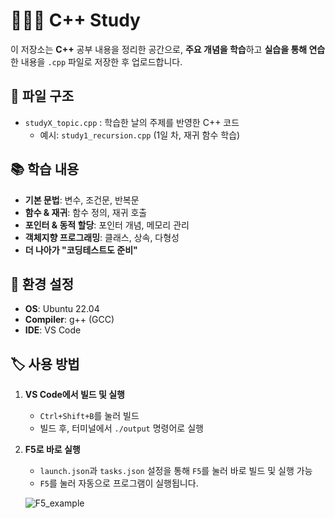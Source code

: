 # 👨🏻‍💻 C++ Study
이 저장소는 **C++** 공부 내용을 정리한 공간으로, **주요 개념을 학습**하고 **실습을 통해 연습**한 내용을 `.cpp` 파일로 저장한 후 업로드합니다.

## 📂 파일 구조  
- `studyX_topic.cpp` : 학습한 날의 주제를 반영한 C++ 코드  
  - 예시: `study1_recursion.cpp` (1일 차, 재귀 함수 학습)  

## 📚 학습 내용  
- **기본 문법**: 변수, 조건문, 반복문  
- **함수 & 재귀**: 함수 정의, 재귀 호출  
- **포인터 & 동적 할당**: 포인터 개념, 메모리 관리  
- **객체지향 프로그래밍**: 클래스, 상속, 다형성
- **더 나아가 "코딩테스트도 준비"**

## 🔧 환경 설정  
- **OS**: Ubuntu 22.04
- **Compiler**: g++ (GCC)  
- **IDE**: VS Code  

## 🏷️ 사용 방법  
1. **VS Code에서 빌드 및 실행**  
   - `Ctrl+Shift+B`를 눌러 빌드  
   - 빌드 후, 터미널에서 `./output` 명령어로 실행  

2. **F5로 바로 실행**  
   - `launch.json`과 `tasks.json` 설정을 통해 `F5`를 눌러 바로 빌드 및 실행 가능  
   - `F5`를 눌러 자동으로 프로그램이 실행됩니다.
  
   ![F5_example](https://github.com/user-attachments/assets/ed084ecb-0cb7-4a2f-995c-3449b3f7dfbd)  

